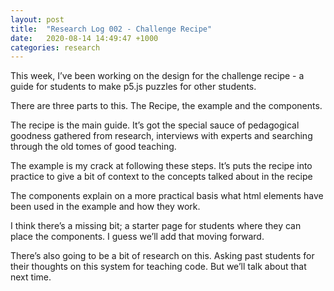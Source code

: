 ```yaml
---
layout: post
title:  "Research Log 002 - Challenge Recipe"
date:   2020-08-14 14:49:47 +1000
categories: research  
---
```

This week, I’ve been working on the design for the challenge recipe - a guide for students to make p5.js puzzles for other students.

There are three parts to this. The Recipe, the example and the components.

The recipe is the main guide. It’s got the special sauce of pedagogical goodness gathered from research, interviews with experts and searching through the old tomes of good teaching.

The example is my crack at following these steps. It’s puts the recipe into practice to give a bit of context to the concepts talked about in the recipe

The components explain on a more practical basis what html elements have been used in the example and how they work.

I think there’s a missing bit; a starter page for students where they can place the components. I guess we’ll add that moving forward.

There’s also going to be a bit of research on this. Asking past students for their thoughts on this system for teaching code. But we’ll talk about that next time.
